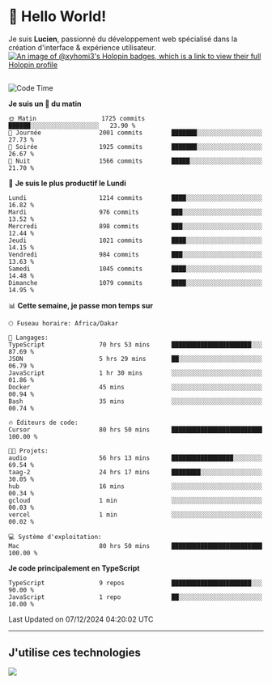 # 👋 Hello World!

Je suis **Lucien**, passionné du développement web spécialisé dans la création d'interface & expérience utilisateur.
[![An image of @xyhomi3's Holopin badges, which is a link to view their full Holopin profile](https://holopin.me/xyhomi3)](https://holopin.io/@xyhomi3)

##

<!--START_SECTION:waka-->
![Code Time](http://img.shields.io/badge/Code%20Time-2%2C742%20hrs%2055%20mins-blue)

**Je suis un 🐤 du matin** 

```text
🌞 Matin                  1725 commits        ██████░░░░░░░░░░░░░░░░░░░   23.90 % 
🌆 Journée                2001 commits        ███████░░░░░░░░░░░░░░░░░░   27.73 % 
🌃 Soirée                 1925 commits        ███████░░░░░░░░░░░░░░░░░░   26.67 % 
🌙 Nuit                   1566 commits        █████░░░░░░░░░░░░░░░░░░░░   21.70 % 
```
📅 **Je suis le plus productif le Lundi** 

```text
Lundi                    1214 commits        ████░░░░░░░░░░░░░░░░░░░░░   16.82 % 
Mardi                    976 commits         ███░░░░░░░░░░░░░░░░░░░░░░   13.52 % 
Mercredi                 898 commits         ███░░░░░░░░░░░░░░░░░░░░░░   12.44 % 
Jeudi                    1021 commits        ████░░░░░░░░░░░░░░░░░░░░░   14.15 % 
Vendredi                 984 commits         ███░░░░░░░░░░░░░░░░░░░░░░   13.63 % 
Samedi                   1045 commits        ████░░░░░░░░░░░░░░░░░░░░░   14.48 % 
Dimanche                 1079 commits        ████░░░░░░░░░░░░░░░░░░░░░   14.95 % 
```


📊 **Cette semaine, je passe mon temps sur** 

```text
🕑︎ Fuseau horaire: Africa/Dakar

💬 Langages: 
TypeScript               70 hrs 53 mins      ██████████████████████░░░   87.69 % 
JSON                     5 hrs 29 mins       ██░░░░░░░░░░░░░░░░░░░░░░░   06.79 % 
JavaScript               1 hr 30 mins        ░░░░░░░░░░░░░░░░░░░░░░░░░   01.86 % 
Docker                   45 mins             ░░░░░░░░░░░░░░░░░░░░░░░░░   00.94 % 
Bash                     35 mins             ░░░░░░░░░░░░░░░░░░░░░░░░░   00.74 % 

🔥 Éditeurs de code: 
Cursor                   80 hrs 50 mins      █████████████████████████   100.00 % 

🐱‍💻 Projets: 
audio                    56 hrs 13 mins      █████████████████░░░░░░░░   69.54 % 
taag-2                   24 hrs 17 mins      ████████░░░░░░░░░░░░░░░░░   30.05 % 
hub                      16 mins             ░░░░░░░░░░░░░░░░░░░░░░░░░   00.34 % 
gcloud                   1 min               ░░░░░░░░░░░░░░░░░░░░░░░░░   00.03 % 
vercel                   1 min               ░░░░░░░░░░░░░░░░░░░░░░░░░   00.02 % 

💻 Système d'exploitation: 
Mac                      80 hrs 50 mins      █████████████████████████   100.00 % 
```

**Je code principalement en TypeScript** 

```text
TypeScript               9 repos             ██████████████████████░░░   90.00 % 
JavaScript               1 repo              ██░░░░░░░░░░░░░░░░░░░░░░░   10.00 % 
```




 Last Updated on 07/12/2024 04:20:02 UTC
<!--END_SECTION:waka-->
---

## J'utilise ces technologies

<p align="left">
  <a href="https://skillicons.dev">
    <img src="https://skillicons.dev/icons?i=ts,js,md,scss,tailwind,react,docker,express,astro,vite,nextjs,vercel,figma,ableton" />
  </a>
</p>

